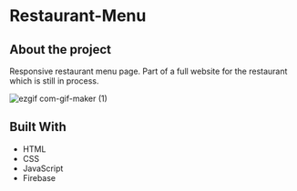 # Restaurant-Menu

## About the project

Responsive restaurant menu page. Part of a full website for the restaurant which is still in process.

![ezgif com-gif-maker (1)](https://user-images.githubusercontent.com/100614311/165793166-0b301914-bd38-495f-8fb3-7ca653d2f991.gif)

## Built With

* HTML
* CSS
* JavaScript
* Firebase
